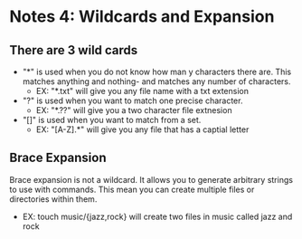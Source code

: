 # Notes 4: Wildcards and Expansion

## There are 3 wild cards
* "*" is used when you do not know how man y characters there are. This matches anything and nothing- and matches any number of characters.
  * EX: "*.txt" will give you any file name with a txt extension
* "?" is used when you want to match one precise character. 
  * EX: "*.??" will give you a two character file extnesion
* "[]" is used when you want to match from a set.
  * EX: "[A-Z].*" will give you any file that has a captial letter

## Brace Expansion
Brace expansion is not a wildcard. It allows you to generate arbitrary strings to use with commands. This mean you can create multiple files or directories within them.
  * EX: touch music/{jazz,rock} will create two files in music called jazz and rock